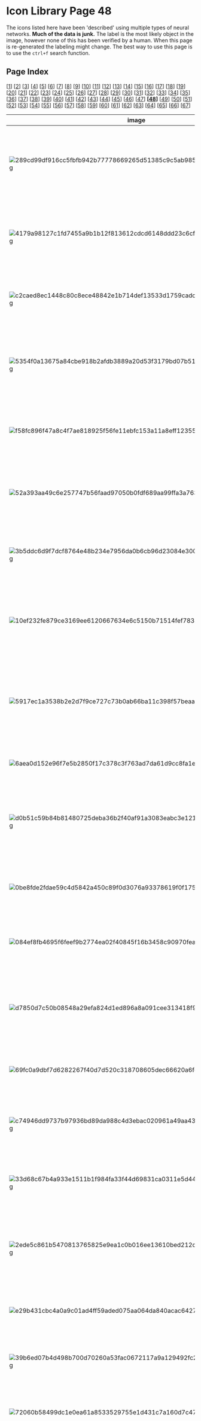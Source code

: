 # Icon Library Page 48

The icons listed here have been 'described' using multiple types of neural networks. **Much of the data is junk.** The label is the most likely object in the image, however none of this has been verified by a human. When this page is re-generated the labeling might change.
The best way to use this page is to use the `ctrl+f` search function.

## Page Index

[[1](/toyo/icons/icon_library_page_01.md)] [[2](/toyo/icons/icon_library_page_02.md)] [[3](/toyo/icons/icon_library_page_03.md)] [[4](/toyo/icons/icon_library_page_04.md)] [[5](/toyo/icons/icon_library_page_05.md)] [[6](/toyo/icons/icon_library_page_06.md)] [[7](/toyo/icons/icon_library_page_07.md)] [[8](/toyo/icons/icon_library_page_08.md)] [[9](/toyo/icons/icon_library_page_09.md)] [[10](/toyo/icons/icon_library_page_10.md)] [[11](/toyo/icons/icon_library_page_11.md)] [[12](/toyo/icons/icon_library_page_12.md)] [[13](/toyo/icons/icon_library_page_13.md)] [[14](/toyo/icons/icon_library_page_14.md)] [[15](/toyo/icons/icon_library_page_15.md)] [[16](/toyo/icons/icon_library_page_16.md)] [[17](/toyo/icons/icon_library_page_17.md)] [[18](/toyo/icons/icon_library_page_18.md)] [[19](/toyo/icons/icon_library_page_19.md)] [[20](/toyo/icons/icon_library_page_20.md)] [[21](/toyo/icons/icon_library_page_21.md)] [[22](/toyo/icons/icon_library_page_22.md)] [[23](/toyo/icons/icon_library_page_23.md)] [[24](/toyo/icons/icon_library_page_24.md)] [[25](/toyo/icons/icon_library_page_25.md)] [[26](/toyo/icons/icon_library_page_26.md)] [[27](/toyo/icons/icon_library_page_27.md)] [[28](/toyo/icons/icon_library_page_28.md)] [[29](/toyo/icons/icon_library_page_29.md)] [[30](/toyo/icons/icon_library_page_30.md)] [[31](/toyo/icons/icon_library_page_31.md)] [[32](/toyo/icons/icon_library_page_32.md)] [[33](/toyo/icons/icon_library_page_33.md)] [[34](/toyo/icons/icon_library_page_34.md)] [[35](/toyo/icons/icon_library_page_35.md)] [[36](/toyo/icons/icon_library_page_36.md)] [[37](/toyo/icons/icon_library_page_37.md)] [[38](/toyo/icons/icon_library_page_38.md)] [[39](/toyo/icons/icon_library_page_39.md)] [[40](/toyo/icons/icon_library_page_40.md)] [[41](/toyo/icons/icon_library_page_41.md)] [[42](/toyo/icons/icon_library_page_42.md)] [[43](/toyo/icons/icon_library_page_43.md)] [[44](/toyo/icons/icon_library_page_44.md)] [[45](/toyo/icons/icon_library_page_45.md)] [[46](/toyo/icons/icon_library_page_46.md)] [[47](/toyo/icons/icon_library_page_47.md)] **[[48](/toyo/icons/icon_library_page_48.md)]** [[49](/toyo/icons/icon_library_page_49.md)] [[50](/toyo/icons/icon_library_page_50.md)] [[51](/toyo/icons/icon_library_page_51.md)] [[52](/toyo/icons/icon_library_page_52.md)] [[53](/toyo/icons/icon_library_page_53.md)] [[54](/toyo/icons/icon_library_page_54.md)] [[55](/toyo/icons/icon_library_page_55.md)] [[56](/toyo/icons/icon_library_page_56.md)] [[57](/toyo/icons/icon_library_page_57.md)] [[58](/toyo/icons/icon_library_page_58.md)] [[59](/toyo/icons/icon_library_page_59.md)] [[60](/toyo/icons/icon_library_page_60.md)] [[61](/toyo/icons/icon_library_page_61.md)] [[62](/toyo/icons/icon_library_page_62.md)] [[63](/toyo/icons/icon_library_page_63.md)] [[64](/toyo/icons/icon_library_page_64.md)] [[65](/toyo/icons/icon_library_page_65.md)] [[66](/toyo/icons/icon_library_page_66.md)] [[67](/toyo/icons/icon_library_page_67.md)] 

| image | labels |
| - | - |
| ![289cd99df916cc5fbfb942b77778669265d51385c9c5ab985671c75109f18a26.png](/img/icons/289cd99df916cc5fbfb942b77778669265d51385c9c5ab985671c75109f18a26.png) | spaceship, thresher, thrasher, threshing machine, safety pin, chain saw, abacus, chain saw, chainsaw |
| ![4179a98127c1fd7455a9b1b12f813612cdcd6148ddd23c6cfe177b91591de962.png](/img/icons/4179a98127c1fd7455a9b1b12f813612cdcd6148ddd23c6cfe177b91591de962.png) | person, chain saw, chainsaw, panpipe, rock beauty, whistle, rock beauty, Holocanthus tricolor |
| ![c2caed8ec1448c80c8ece48842e1b714def13533d1759cadc16c7173c5c907c1.png](/img/icons/c2caed8ec1448c80c8ece48842e1b714def13533d1759cadc16c7173c5c907c1.png) | person, neck brace, whiskey jug, chiffonier, milk can, bearskin, busby, shako |
| ![5354f0a13675a84cbe918b2afdb3889a20d53f3179bd07b51830410e8c760650.png](/img/icons/5354f0a13675a84cbe918b2afdb3889a20d53f3179bd07b51830410e8c760650.png) | phone, thresher, thrasher, threshing machine, container ship, lotion, Sussex spaniel, gong, tam-tam |
| ![f58fc896f47a8c4f7ae818925f56fe11ebfc153a11a8eff1235502f73e612107.png](/img/icons/f58fc896f47a8c4f7ae818925f56fe11ebfc153a11a8eff1235502f73e612107.png) | person, jersey, T-shirt, tee shirt, lotion, sunscreen, sunscreen, oil filter |
| ![52a393aa49c6e257747b56faad97050b0fdf689aa99ffa3a7638c47651ba57aa.png](/img/icons/52a393aa49c6e257747b56faad97050b0fdf689aa99ffa3a7638c47651ba57aa.png) | person, ocarina, sweet potato, analog clock, ocarina, ocarina, loupe, jeweler's loupe |
| ![3b5ddc6d9f7dcf8764e48b234e7956da0b6cb96d23084e300d4671660e6d7d03.png](/img/icons/3b5ddc6d9f7dcf8764e48b234e7956da0b6cb96d23084e300d4671660e6d7d03.png) | person, ocarina, sweet potato, ocarina, ocarina, ocarina, maraca |
| ![10ef232fe879ce3169ee6120667634e6c5150b71514fef7838ac410a130015a0.png](/img/icons/10ef232fe879ce3169ee6120667634e6c5150b71514fef7838ac410a130015a0.png) | phone, panpipe, pandean pipe, syrinx, panpipe, panpipe, maraca, panpipe, pandean pipe, syrinx |
| ![5917ec1a3538b2e2d7f9ce727c73b0ab66ba11c398f57beaac1f8bc4f1dca79e.png](/img/icons/5917ec1a3538b2e2d7f9ce727c73b0ab66ba11c398f57beaac1f8bc4f1dca79e.png) | person, orangutan, orang, orangutang, Pongo pygmaeus, screen, ocarina, ocarina, ocarina, sweet potato |
| ![6aea0d152e96f7e5b2850f17c378c3f763ad7da61d9cc8fa1e9e5461ee828908.png](/img/icons/6aea0d152e96f7e5b2850f17c378c3f763ad7da61d9cc8fa1e9e5461ee828908.png) | cat, packet, Persian cat, waffle iron, nipple, Persian cat |
| ![d0b51c59b84b81480725deba36b2f40af91a3083eabc3e12168f85d57ae31e84.png](/img/icons/d0b51c59b84b81480725deba36b2f40af91a3083eabc3e12168f85d57ae31e84.png) | person, book jacket, dust cover, dust jacket, dust wrapper, sunscreen, book jacket, sunscreen, jersey, T-shirt, tee shirt |
| ![0be8fde2fdae59c4d5842a450c89f0d3076a93378619f0f175bc179c4ef620ff.png](/img/icons/0be8fde2fdae59c4d5842a450c89f0d3076a93378619f0f175bc179c4ef620ff.png) | person, triceratops, analog clock, screen, Bedlington terrier, triceratops |
| ![084ef8fb4695f6feef9b2774ea02f40845f16b3458c90970fea7f5cb56860389.png](/img/icons/084ef8fb4695f6feef9b2774ea02f40845f16b3458c90970fea7f5cb56860389.png) | person, ski, Band Aid, digital clock, digital clock, pick, plectrum, plectron |
| ![d7850d7c50b08548a29efa824d1ed896a8a091cee313418f9def88f862cc8a61.png](/img/icons/d7850d7c50b08548a29efa824d1ed896a8a091cee313418f9def88f862cc8a61.png) | person, Windsor tie, Windsor tie, Windsor tie, Windsor tie, academic gown, academic robe, judge's robe |
| ![69fc0a9dbf7d6282267f40d7d520c318708605dec66620a6fc5e8fdb31321d2f.png](/img/icons/69fc0a9dbf7d6282267f40d7d520c318708605dec66620a6fc5e8fdb31321d2f.png) | person, Windsor tie, Windsor tie, Windsor tie, Windsor tie, Windsor tie |
| ![c74946dd9737b97936bd89da988c4d3ebac020961a49aa4308f7aa183bd97b2e.png](/img/icons/c74946dd9737b97936bd89da988c4d3ebac020961a49aa4308f7aa183bd97b2e.png) | person, Windsor tie, panpipe, Windsor tie, Windsor tie, panpipe, pandean pipe, syrinx |
| ![33d68c67b4a933e1511b1f984fa33f44d69831ca0311e5d448791e52b2ed689c.png](/img/icons/33d68c67b4a933e1511b1f984fa33f44d69831ca0311e5d448791e52b2ed689c.png) | person, neck brace, Windsor tie, Windsor tie, Irish water spaniel, pickelhaube |
| ![2ede5c861b5470813765825e9ea1c0b016ee13610bed212d7eff3334dc249b53.png](/img/icons/2ede5c861b5470813765825e9ea1c0b016ee13610bed212d7eff3334dc249b53.png) | person, panpipe, pandean pipe, syrinx, panpipe, Windsor tie, Irish water spaniel, bearskin, busby, shako |
| ![e29b431cbc4a0a9c01ad4ff59aded075aa064da840acac6427f26fc41b30fdce.png](/img/icons/e29b431cbc4a0a9c01ad4ff59aded075aa064da840acac6427f26fc41b30fdce.png) | sun, shield, buckler, bolo tie, screen, prayer rug, magnetic compass |
| ![39b6ed07b4d498b700d70260a53fac0672117a9a129492fc292e2cdf771576dc.png](/img/icons/39b6ed07b4d498b700d70260a53fac0672117a9a129492fc292e2cdf771576dc.png) | person, throne, packet, throne, sunscreen, bearskin, busby, shako |
| ![72060b58499dc1e0ea61a8533529755e1d431c7a160d7c473fe8bf72fc7dc1ac.png](/img/icons/72060b58499dc1e0ea61a8533529755e1d431c7a160d7c473fe8bf72fc7dc1ac.png) | person, neck brace, Windsor tie, Windsor tie, Windsor tie, pickelhaube |
| ![4115591d96ac893c48b7e22e7d4f3e79f89978a555342b0aa2de45b7815e8cc0.png](/img/icons/4115591d96ac893c48b7e22e7d4f3e79f89978a555342b0aa2de45b7815e8cc0.png) | person, espresso maker, hand-held computer, espresso maker, bulletproof vest, bulletproof vest |
| ![1ddf3ab25e04700801fad79dfb1b280df4f56357e11185fdd3cdce3a33294647.png](/img/icons/1ddf3ab25e04700801fad79dfb1b280df4f56357e11185fdd3cdce3a33294647.png) | sun, hair spray, sunscreen, matchstick, plunger, candle, taper, wax light |
| ![71c646f995605900b02d1644903147a0d1d35ea6b15ceaf9a77e3eb95422ad39.png](/img/icons/71c646f995605900b02d1644903147a0d1d35ea6b15ceaf9a77e3eb95422ad39.png) | person, packet, panpipe, panpipe, ocarina, bearskin, busby, shako |
| ![1f22895acb63370937857e67494bc2c2584d6cf0e79136479e9335ed77ed64b5.png](/img/icons/1f22895acb63370937857e67494bc2c2584d6cf0e79136479e9335ed77ed64b5.png) | person, knee pad, ocarina, Petri dish, Windsor tie, revolver, six-gun, six-shooter |
| ![3dfe2049e9215c664fdb1886bfb949264e0f2b90923284f7bdbb2791764fd9cc.png](/img/icons/3dfe2049e9215c664fdb1886bfb949264e0f2b90923284f7bdbb2791764fd9cc.png) | sun, analog clock, analog clock, hourglass, maraca, analog clock |
| ![b4a021b96b1d08783cd9cd8d1ec771ed3467941df1f875bf8fc3ff7645a4cc64.png](/img/icons/b4a021b96b1d08783cd9cd8d1ec771ed3467941df1f875bf8fc3ff7645a4cc64.png) | sun, nematode, nematode worm, roundworm, goldfish, digital clock, rock beauty, screen, CRT screen |
| ![8cf6aa2ecb0cef381db2a94e9006275f4a1310dc7cd2838078b8234389fc4484.png](/img/icons/8cf6aa2ecb0cef381db2a94e9006275f4a1310dc7cd2838078b8234389fc4484.png) | person, stopwatch, stop watch, pick, hourglass, ocarina, pick, plectrum, plectron |
| ![5851b4870890b218e65053074c466f9773f90a6f804e4e50481687dc041b0f27.png](/img/icons/5851b4870890b218e65053074c466f9773f90a6f804e4e50481687dc041b0f27.png) | phone, chain saw, chainsaw, panpipe, joystick, analog clock, stopwatch, stop watch |
| ![a461354770249e2bbbfc37713cfe0bd73d6ee013d64c566821a5d621494e3637.png](/img/icons/a461354770249e2bbbfc37713cfe0bd73d6ee013d64c566821a5d621494e3637.png) | phone, panpipe, pandean pipe, syrinx, throne, honeycomb, spaghetti squash, panpipe, pandean pipe, syrinx |
| ![1c9cdfe61a7b18f5ae54a8b6026c782ab0e908e87d1fc841be6baea1c3925887.png](/img/icons/1c9cdfe61a7b18f5ae54a8b6026c782ab0e908e87d1fc841be6baea1c3925887.png) | phone, chain saw, chainsaw, analog clock, digital clock, rock beauty, pick, plectrum, plectron |
| ![a670b4105cab1b80de7f55243fd48d5b38a5ce0ddd53ba1426cd201eb7d3229c.png](/img/icons/a670b4105cab1b80de7f55243fd48d5b38a5ce0ddd53ba1426cd201eb7d3229c.png) | person, moving van, moving van, espresso maker, plate rack, moving van |
| ![bf88cd73cefc882f1905d4e914d14d36d4b191d46625667e7b6c475bddf863a3.png](/img/icons/bf88cd73cefc882f1905d4e914d14d36d4b191d46625667e7b6c475bddf863a3.png) | person, screw, plunger, screw, screw, ballpoint, ballpoint pen, ballpen, Biro |
| ![864ea3134aca0f067e807614309c20cf071c26ad76f53adc4f3276890aac09e9.png](/img/icons/864ea3134aca0f067e807614309c20cf071c26ad76f53adc4f3276890aac09e9.png) | person, orangutan, orang, orangutang, Pongo pygmaeus, sunscreen, whiskey jug, custard apple, orangutan, orang, orangutang, Pongo pygmaeus |
| ![91186c35393170f29a4f5dd35199eabffb652017083f5bc43bf7f30bacc443f3.png](/img/icons/91186c35393170f29a4f5dd35199eabffb652017083f5bc43bf7f30bacc443f3.png) | person, remote control, remote, waffle iron, waffle iron, waffle iron, waffle iron |
| ![ba28c6518917d1d53b8eec6c8de728ec7294e5ae822a0a643bf6d6ac2a226565.png](/img/icons/ba28c6518917d1d53b8eec6c8de728ec7294e5ae822a0a643bf6d6ac2a226565.png) | person, wig, Windsor tie, panpipe, gong, wig |
| ![03e4469fbc7be46bacb785191045266f8f958ef8be2e7c555e9c70834fb0921e.png](/img/icons/03e4469fbc7be46bacb785191045266f8f958ef8be2e7c555e9c70834fb0921e.png) | person, remote control, remote, packet, hand-held computer, hand-held computer, jersey, T-shirt, tee shirt |
| ![80a158622bb89f8bc18f9ed076781167de74918a04b614750bba59c572bec6d0.png](/img/icons/80a158622bb89f8bc18f9ed076781167de74918a04b614750bba59c572bec6d0.png) | person, thresher, thrasher, threshing machine, whistle, whistle, whistle, thresher, thrasher, threshing machine |
| ![49d7c35ce6f0b86734772ba1f620d18e73a04cd9c27dfa06ac114aa76d16d334.png](/img/icons/49d7c35ce6f0b86734772ba1f620d18e73a04cd9c27dfa06ac114aa76d16d334.png) | person, chain saw, chainsaw, panpipe, analog clock, whistle, panpipe, pandean pipe, syrinx |
| ![1dbfc597bf73b7bfcfe237823926393a3393416c3108acc9d4072272f31d2189.png](/img/icons/1dbfc597bf73b7bfcfe237823926393a3393416c3108acc9d4072272f31d2189.png) | person, chain saw, chainsaw, sunscreen, power drill, bearskin, bearskin, busby, shako |
| ![f3998da24defd8afd7f3ef8cb8394f51b44ad27c732b6cbe37da63177513f6f9.png](/img/icons/f3998da24defd8afd7f3ef8cb8394f51b44ad27c732b6cbe37da63177513f6f9.png) | person, comic book, packet, bearskin, bearskin, panpipe, pandean pipe, syrinx |
| ![37dc2f087cf01e2638c2bdb3036471931dfb9e39119446ca633c51cf2c29e659.png](/img/icons/37dc2f087cf01e2638c2bdb3036471931dfb9e39119446ca633c51cf2c29e659.png) | person, chain saw, chainsaw, safety pin, scoreboard, rock beauty, pick, plectrum, plectron |
| ![aa7180e1b9cd0275e10d0ab8a7d0d7abbe21ba3cb4d528ed7c0b9b67b372198f.png](/img/icons/aa7180e1b9cd0275e10d0ab8a7d0d7abbe21ba3cb4d528ed7c0b9b67b372198f.png) | person, thresher, thrasher, threshing machine, milk can, milk can, chain saw, letter opener, paper knife, paperknife |
| ![a351bff59b36c1be731741541e666432157861f7cb1f9032d519484814394c59.png](/img/icons/a351bff59b36c1be731741541e666432157861f7cb1f9032d519484814394c59.png) | person, prayer rug, prayer mat, digital clock, digital clock, rock beauty, abacus |
| ![9106936773964b9f9d6e0ab7e43ebbd35828f5809189afd5572490db071e0717.png](/img/icons/9106936773964b9f9d6e0ab7e43ebbd35828f5809189afd5572490db071e0717.png) | person, tripod, maraca, bearskin, tripod, pick, plectrum, plectron |
| ![dea6414df5296a8b7f8415b875b95d00167fd53143b7b253d8640f86af645541.png](/img/icons/dea6414df5296a8b7f8415b875b95d00167fd53143b7b253d8640f86af645541.png) | person, chain saw, chainsaw, jersey, rock beauty, analog clock, comic book |
| ![da8209e5d243a76e3d3f59b5bb31a1e71009e9182006153fae2c9d64896fb6b0.png](/img/icons/da8209e5d243a76e3d3f59b5bb31a1e71009e9182006153fae2c9d64896fb6b0.png) | dog, teddy, teddy bear, teddy, whistle, golden retriever, letter opener, paper knife, paperknife |
| ![ef872770b6a4d029e0520ff01bf2cad0906d5d38ba4b2f87b6011eb0d5804bac.png](/img/icons/ef872770b6a4d029e0520ff01bf2cad0906d5d38ba4b2f87b6011eb0d5804bac.png) | person, panpipe, pandean pipe, syrinx, panpipe, toaster, sunscreen, panpipe, pandean pipe, syrinx |
| ![62555f48365c63a161036b88d8c8c62b8a70c09a0de31e1b3359552d45e531b5.png](/img/icons/62555f48365c63a161036b88d8c8c62b8a70c09a0de31e1b3359552d45e531b5.png) | person, Windsor tie, oboe, panpipe, affenpinscher, komondor |
| ![483f0f60ac727ae13b1a9049522ce7abc91bf4c61ce51917b08424e758c89d4f.png](/img/icons/483f0f60ac727ae13b1a9049522ce7abc91bf4c61ce51917b08424e758c89d4f.png) | spaceship, safety pin, whistle, whistle, whistle, rule, ruler |
| ![9f8d8f5c0a04404740e6d40da89e549ee5f61650b89e6f11cb32b7e109ec067c.png](/img/icons/9f8d8f5c0a04404740e6d40da89e549ee5f61650b89e6f11cb32b7e109ec067c.png) | person, sunscreen, sunblock, sun blocker, sunscreen, sunscreen, digital watch, slide rule, slipstick |
| ![d1007830eca550d0c8a73d3cfb414902511abf7dc9ac8616e3288e4005298242.png](/img/icons/d1007830eca550d0c8a73d3cfb414902511abf7dc9ac8616e3288e4005298242.png) | person, packet, hair spray, bearskin, ocarina, comic book |
| ![a7f73ba5a3a397983bfa33d9b05308d155226dea957fa0a6d2ca321dd59c8256.png](/img/icons/a7f73ba5a3a397983bfa33d9b05308d155226dea957fa0a6d2ca321dd59c8256.png) | person, plate rack, panpipe, pretzel, pretzel, panpipe, pandean pipe, syrinx |
| ![47d77b98dd4df49f5bdea8f9027fc14b7fb8df98685416ff59e44e7991e9ed33.png](/img/icons/47d77b98dd4df49f5bdea8f9027fc14b7fb8df98685416ff59e44e7991e9ed33.png) | person, ocarina, sweet potato, revolver, hatchet, hatchet, ocarina, sweet potato |
| ![2e8af0e20826f2789fd22f97607a59dcc59d79e84d02d0832099cdeabb02d4ab.png](/img/icons/2e8af0e20826f2789fd22f97607a59dcc59d79e84d02d0832099cdeabb02d4ab.png) | dog, triceratops, meerkat, Windsor tie, Windsor tie, triceratops |
| ![999c2abe0c39abdd92aee07c66c614d1b87431500bbc021d880492ec544c2d99.png](/img/icons/999c2abe0c39abdd92aee07c66c614d1b87431500bbc021d880492ec544c2d99.png) | person, Windsor tie, Windsor tie, sunscreen, Windsor tie, bearskin, busby, shako |
| ![bafb24ce15e5d99c2a3df77a0163aeecd62dd22010d7d61c81c4be836bae354b.png](/img/icons/bafb24ce15e5d99c2a3df77a0163aeecd62dd22010d7d61c81c4be836bae354b.png) | sun, pick, plectrum, plectron, soccer ball, honeycomb, corn, spaghetti squash |
| ![aaba96ac811cbb843ebd85ccc4d73f525fb4dcab8e7bc4d519319099bb296a54.png](/img/icons/aaba96ac811cbb843ebd85ccc4d73f525fb4dcab8e7bc4d519319099bb296a54.png) | person, sweatshirt, packet, Windsor tie, ocarina, jersey, T-shirt, tee shirt |
| ![6e1ca8e5d3d5afd67a528e3992332e0c07b6afb4d1e0179dc8af4586932b8279.png](/img/icons/6e1ca8e5d3d5afd67a528e3992332e0c07b6afb4d1e0179dc8af4586932b8279.png) | person, maraca, whiskey jug, ocarina, Windsor tie, panpipe, pandean pipe, syrinx |
| ![9e94dbd5b7c63a168c76d1a430151fac8c1adc9a00d844bfff0a3a49624c7ca9.png](/img/icons/9e94dbd5b7c63a168c76d1a430151fac8c1adc9a00d844bfff0a3a49624c7ca9.png) | dog, packet, sunscreen, waffle iron, lesser panda, comic book |
| ![0c6ec569b69184ec246e4a4c32154df45d38d748d845084da59989f2de0d1668.png](/img/icons/0c6ec569b69184ec246e4a4c32154df45d38d748d845084da59989f2de0d1668.png) | tree, panpipe, pandean pipe, syrinx, nipple, panpipe, panpipe, nipple |
| ![44913201d029a25b0ac62d4649253966d8556290d7c2248b4e800c6c56609fb4.png](/img/icons/44913201d029a25b0ac62d4649253966d8556290d7c2248b4e800c6c56609fb4.png) | dog, packet, cassette player, waffle iron, sunscreen, comic book |
| ![c28fd8d7fc692d022ac81eb135db038b281d92a8cb194f776ca3b92e1e3d03f2.png](/img/icons/c28fd8d7fc692d022ac81eb135db038b281d92a8cb194f776ca3b92e1e3d03f2.png) | person, stopwatch, stop watch, pick, stopwatch, stopwatch, pick, plectrum, plectron |
| ![54fe678461fc4c1764810686d940edc2a374b1262db8012c6f9d84d0256b9e8b.png](/img/icons/54fe678461fc4c1764810686d940edc2a374b1262db8012c6f9d84d0256b9e8b.png) | person, maraca, maraca, Windsor tie, maraca, pick, plectrum, plectron |
| ![da86de80f42c388eb70962d57da71681f8bf03c5ab0b056c9031d7a42ab32df0.png](/img/icons/da86de80f42c388eb70962d57da71681f8bf03c5ab0b056c9031d7a42ab32df0.png) | phone, thresher, thrasher, threshing machine, whistle, hourglass, maraca, gong, tam-tam |
| ![9440338961191a5f86ef0322c14c41f63008a62d2870900e4693787e56e353ba.png](/img/icons/9440338961191a5f86ef0322c14c41f63008a62d2870900e4693787e56e353ba.png) | phone, Band Aid, digital clock, screen, screen, pick, plectrum, plectron |
| ![7ea35d0b54be2b354816fe4be7907de7ad87b63ef22f5b6c12a9bea86b3f54a1.png](/img/icons/7ea35d0b54be2b354816fe4be7907de7ad87b63ef22f5b6c12a9bea86b3f54a1.png) | person, chain saw, chainsaw, thresher, thresher, hatchet, thresher, thrasher, threshing machine |
| ![f7ef7f8164aec663faef9ed422485bc0c704e60541bf14e5ddd2e8654abf5981.png](/img/icons/f7ef7f8164aec663faef9ed422485bc0c704e60541bf14e5ddd2e8654abf5981.png) | person, milk can, throne, milk can, ocarina, comic book |
| ![afc37a2cd144544e13e054734a80f0044d527162495bfd7036f1c4d2aeecd0e4.png](/img/icons/afc37a2cd144544e13e054734a80f0044d527162495bfd7036f1c4d2aeecd0e4.png) | phone, chime, bell, gong, scoreboard, panpipe, chime, bearskin, busby, shako |
| ![cf28113ea40ff27d1c252cd3b3b8c44a213a1ca955ed754bccd7a6b20b51d44d.png](/img/icons/cf28113ea40ff27d1c252cd3b3b8c44a213a1ca955ed754bccd7a6b20b51d44d.png) | person, can opener, tin opener, sunscreen, whistle, whistle, guillotine |
| ![e6864d2a85586fc35f5e7df211bc81c9708868dcbe9094e795a4e706b011b7d3.png](/img/icons/e6864d2a85586fc35f5e7df211bc81c9708868dcbe9094e795a4e706b011b7d3.png) | person, spatula, rotisserie, whiskey jug, whiskey jug, whiskey jug |
| ![1d31112e26e75c95ac39a4888f152abbcb52a7f16c8f41c48f7d26b343fffc0f.png](/img/icons/1d31112e26e75c95ac39a4888f152abbcb52a7f16c8f41c48f7d26b343fffc0f.png) | person, chain saw, chainsaw, clog, bearskin, maraca, pick, plectrum, plectron |
| ![d2be8b8e8eedc968114b7d2a96b8ef12d869c026829e0954fff5dbc5ad01eb05.png](/img/icons/d2be8b8e8eedc968114b7d2a96b8ef12d869c026829e0954fff5dbc5ad01eb05.png) | person, cleaver, meat cleaver, chopper, panpipe, power drill, chain saw, hatchet |
| ![4b5703381ec0ff9a8537c1c025790ee12b7f8050eed9b85c84ec3a372c938496.png](/img/icons/4b5703381ec0ff9a8537c1c025790ee12b7f8050eed9b85c84ec3a372c938496.png) | person, analog clock, guillotine, slot, hair spray, pick, plectrum, plectron |
| ![4a6b51c31873c5f3fda229974948239f7bf0361c4c1fb5097bb328ed959f0bcc.png](/img/icons/4a6b51c31873c5f3fda229974948239f7bf0361c4c1fb5097bb328ed959f0bcc.png) | spaceship, cleaver, meat cleaver, chopper, Band Aid, lotion, sunscreen, panpipe, pandean pipe, syrinx |
| ![19158eac8ee916aadb65dcba750507fcbc40c9b18c03be7afe36e9d734cdf6bc.png](/img/icons/19158eac8ee916aadb65dcba750507fcbc40c9b18c03be7afe36e9d734cdf6bc.png) | phone, ski, Band Aid, whistle, whistle, chain saw, chainsaw |
| ![a3689c8dac230853ecf86edd07b1d530fe365ee49dbbcad09499c8ac04e8738f.png](/img/icons/a3689c8dac230853ecf86edd07b1d530fe365ee49dbbcad09499c8ac04e8738f.png) | person, safety pin, spatula, nipple, whistle, safety pin |
| ![733b80cbdd109620587575b866930dddf875ac09eb66ae229251f29a9a8eab0e.png](/img/icons/733b80cbdd109620587575b866930dddf875ac09eb66ae229251f29a9a8eab0e.png) | person, stopwatch, stop watch, digital clock, analog clock, analog clock, comic book |
| ![792e4e8785c356162cc532714f688f5fa1e7d8cf1f731bb5f99582465acaa351.png](/img/icons/792e4e8785c356162cc532714f688f5fa1e7d8cf1f731bb5f99582465acaa351.png) | spaceship, abacus, digital clock, abacus, abacus, slot, one-armed bandit |
| ![ea3e5d3309eeb3f13572ece342b840e3926aa146f968943ae61c44512125225c.png](/img/icons/ea3e5d3309eeb3f13572ece342b840e3926aa146f968943ae61c44512125225c.png) | person, chain saw, chainsaw, chain saw, bearskin, chain saw, pick, plectrum, plectron |
| ![3e5eb848bc8f7c5f647db1dcd7f55f3507fee58e62a0ffd98221b5c520de7905.png](/img/icons/3e5eb848bc8f7c5f647db1dcd7f55f3507fee58e62a0ffd98221b5c520de7905.png) | person, bolo tie, bolo, bola tie, bola, traffic light, pick, punching bag, chain saw, chainsaw |
| ![dc18a7f428bdef4e346b1ee6e5fda9d9705c64263e2843fa5c103a321d2afcc4.png](/img/icons/dc18a7f428bdef4e346b1ee6e5fda9d9705c64263e2843fa5c103a321d2afcc4.png) | person, chain saw, chainsaw, panpipe, bearskin, chain saw, chain saw, chainsaw |
| ![f8e51aea99b316c4f9929dec1deec3daf8217a8c1179bc99b7aea021345ff0a5.png](/img/icons/f8e51aea99b316c4f9929dec1deec3daf8217a8c1179bc99b7aea021345ff0a5.png) | person, rule, ruler, rule, digital clock, rule, digital clock |
| ![1ca2c74e64997c72cf1c7da29fe7101cdeeefc1ed4ca6e86a977fb00dfb2ec22.png](/img/icons/1ca2c74e64997c72cf1c7da29fe7101cdeeefc1ed4ca6e86a977fb00dfb2ec22.png) | person, hair spray, panpipe, punching bag, hair spray, comic book |
| ![870680f843fd5750340f2d3d1ff556f955d0e32cc66e9892428c67d56d38813f.png](/img/icons/870680f843fd5750340f2d3d1ff556f955d0e32cc66e9892428c67d56d38813f.png) | person, stopwatch, stop watch, safety pin, hourglass, safety pin, letter opener, paper knife, paperknife |
| ![9ff9bc4cff8b5fbcdabd60344efd48e2ad7ada99d9b580a4c0a799b2166207ac.png](/img/icons/9ff9bc4cff8b5fbcdabd60344efd48e2ad7ada99d9b580a4c0a799b2166207ac.png) | person, revolver, six-gun, six-shooter, rule, digital clock, digital clock, web site, website, internet site, site |
| ![bb60eb6810e256acb445f805e8799f475e5b51ded3cc8486103dcefbcbf0a00a.png](/img/icons/bb60eb6810e256acb445f805e8799f475e5b51ded3cc8486103dcefbcbf0a00a.png) | person, pick, plectrum, plectron, analog clock, rock beauty, bulletproof vest, pick, plectrum, plectron |
| ![25451f54317a343ffeb272d5247f15375416c71df06334cac5a405dad08d7c9d.png](/img/icons/25451f54317a343ffeb272d5247f15375416c71df06334cac5a405dad08d7c9d.png) | person, maraca, maraca, maraca, maraca, maraca |
| ![677c1a00486dd41cc1359e728a90badc80a08142cad7e9f1f50abd82a576ccc5.png](/img/icons/677c1a00486dd41cc1359e728a90badc80a08142cad7e9f1f50abd82a576ccc5.png) | phone, slot, one-armed bandit, slot, slot, slot, slot, one-armed bandit |
| ![4f57f91e8723fd3b01dab80acf71e1625925285ea7fff4d601999b67736fe8ed.png](/img/icons/4f57f91e8723fd3b01dab80acf71e1625925285ea7fff4d601999b67736fe8ed.png) | person, corn, corn, pill bottle, whistle, safety pin |
| ![2181337eba63d7fec84dd5141a618f7b03b67fb1168bcfb6ccd90932a42d9b76.png](/img/icons/2181337eba63d7fec84dd5141a618f7b03b67fb1168bcfb6ccd90932a42d9b76.png) | person, analog clock, digital watch, digital clock, jersey, jersey, T-shirt, tee shirt |
| ![3a38927c601c4f6086c9f7fa6ba4d2dfac1a2a7805c345a80b9e8af2032d8425.png](/img/icons/3a38927c601c4f6086c9f7fa6ba4d2dfac1a2a7805c345a80b9e8af2032d8425.png) | person, power drill, power drill, slot, sunscreen, panpipe, pandean pipe, syrinx |
| ![1b70d144056831b4adbdbc6eb25e34be4712c64d2b40fa17eee02da3e77e8a71.png](/img/icons/1b70d144056831b4adbdbc6eb25e34be4712c64d2b40fa17eee02da3e77e8a71.png) | person, chain saw, chainsaw, book jacket, hair spray, screwdriver, panpipe, pandean pipe, syrinx |
| ![602d3fe6a195fcf64025660d3e9cba08d73e95249b518e14d384a4c3c2bc00a2.png](/img/icons/602d3fe6a195fcf64025660d3e9cba08d73e95249b518e14d384a4c3c2bc00a2.png) | person, pick, plectrum, plectron, face powder, switch, pick, analog clock |
| ![8a6312155f4c671098d54b2adc0668330df880cdd8f1c66f6a074fc54dbea130.png](/img/icons/8a6312155f4c671098d54b2adc0668330df880cdd8f1c66f6a074fc54dbea130.png) | person, panpipe, pandean pipe, syrinx, panpipe, panpipe, panpipe, panpipe, pandean pipe, syrinx |
| ![9c3dc97a60d051f2d8ce97fe2a3cddeb5928eb64b4d8799a882f6a5757e59883.png](/img/icons/9c3dc97a60d051f2d8ce97fe2a3cddeb5928eb64b4d8799a882f6a5757e59883.png) | person, chain saw, chainsaw, ocarina, ocarina, oil filter, pick, plectrum, plectron |
| ![bc887af3f17dde8c2a5442dd343c1fd17c5093ffe04e6357824405474008e570.png](/img/icons/bc887af3f17dde8c2a5442dd343c1fd17c5093ffe04e6357824405474008e570.png) | person, assault rifle, assault gun, digital clock, digital clock, cleaver, oboe, hautboy, hautbois |
| ![a4437d7a1ad6bbc1bbfacef2880c26c102cb2e5fa776f89cfd3875b959613645.png](/img/icons/a4437d7a1ad6bbc1bbfacef2880c26c102cb2e5fa776f89cfd3875b959613645.png) | person, pick, plectrum, plectron, pick, panpipe, ocarina, nipple |
| ![cb13ce66c415235868a410189ec43eaa280d005059a50b4722d11fdb523e8b21.png](/img/icons/cb13ce66c415235868a410189ec43eaa280d005059a50b4722d11fdb523e8b21.png) | person, screen, CRT screen, Band Aid, digital clock, whistle, pick, plectrum, plectron |
| ![aa85e7becee90b186111780be86806458022ee3be76296c58987b91ddcf9c520.png](/img/icons/aa85e7becee90b186111780be86806458022ee3be76296c58987b91ddcf9c520.png) | person, power drill, table lamp, plunger, plunger, stopwatch, stop watch |
